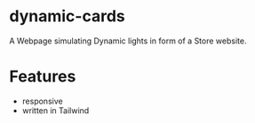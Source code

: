 # dynamic-cards
A Webpage simulating Dynamic lights in form of a Store website.

# Features
- responsive
- written in Tailwind

